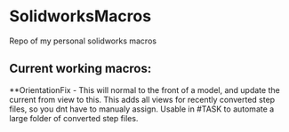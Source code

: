 # SolidworksMacros

Repo of my personal solidworks macros

## Current working macros:

**OrientationFix - This will normal to the front of a model, and update the current from view to this. This adds all views for recently converted step files, so you dnt have to manualy assign. Usable in #TASK to automate a large folder of converted step files. 

